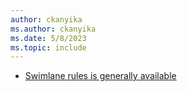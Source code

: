 ```yaml
---
author: ckanyika
ms.author: ckanyika
ms.date: 5/8/2023
ms.topic: include
---
```


- [Swimlane rules is generally available](#swimlane-rules-is-generally-available)

